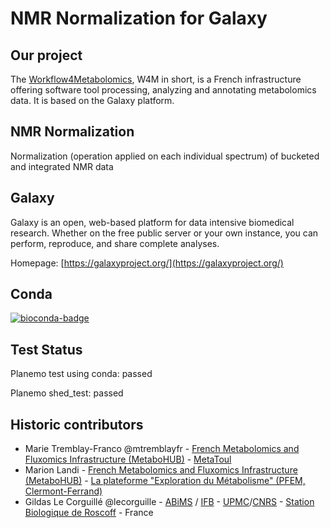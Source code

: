 NMR Normalization for Galaxy
============================


Our project
-----------
The [Workflow4Metabolomics](http://workflow4metabolomics.org), W4M in short, is a French infrastructure offering software tool processing, analyzing and annotating metabolomics data. It is based on the Galaxy platform.


NMR Normalization
-----------------

Normalization (operation applied on each individual spectrum) of bucketed and integrated NMR data


Galaxy
------
Galaxy is an open, web-based platform for data intensive biomedical research. Whether on the free public server or your own instance, you can perform, reproduce, and share complete analyses. 

Homepage: [https://galaxyproject.org/](https://galaxyproject.org/)


Conda
-----
[![bioconda-badge](https://img.shields.io/badge/install%20with-bioconda-brightgreen.svg?style=flat-square)](http://bioconda.github.io)


Test Status
-----------

Planemo test using conda: passed

Planemo shed_test: passed


Historic contributors
---------------------
 - Marie Tremblay-Franco @mtremblayfr - [French Metabolomics and Fluxomics Infrastructure (MetaboHUB)](http://www.metabohub.fr/en) - [MetaToul](http://www.metatoul.fr/)
 - Marion Landi - [French Metabolomics and Fluxomics Infrastructure (MetaboHUB)](http://www.metabohub.fr/en) - [La plateforme "Exploration du Métabolisme" (PFEM, Clermont-Ferrand)](http://www6.clermont.inra.fr/plateforme_exploration_metabolisme)
 - Gildas Le Corguillé @lecorguille - [ABiMS](http://abims.sb-roscoff.fr/) / [IFB](http://www.france-bioinformatique.fr/) - [UPMC](www.upmc.fr)/[CNRS](www.cnrs.fr) - [Station Biologique de Roscoff](http://www.sb-roscoff.fr/) - France
